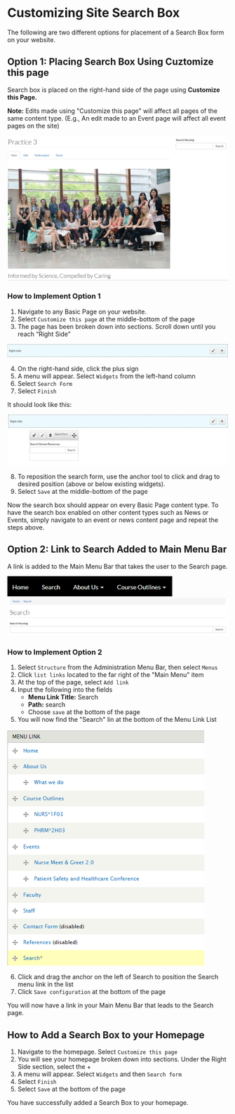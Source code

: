 # Customizing Site Search Box

The following are two different options for placement of a Search Box form on your website. 

## Option 1: Placing Search Box Using Cuztomize this page

Search box is placed on the right-hand side of the page using **Customize this Page.** 

**Note:** Edits made using "Customize this page" will affect all pages of the same content type. (E.g., An edit made to an Event page will affect all event pages on the site)

![Image of search box on right side example](/images/Search-form-option-1.png)

### How to Implement Option 1

1. Navigate to any Basic Page on your website. 
2. Select `Customize this page` at the middle-bottom of the page
3. The page has been broken down into sections. Scroll down until you reach “Right Side”

![Image of Basic Page Mini Panel Right Side](/images/search-form-mini-panel.png)

4. On the right-hand side, click the plus sign
5. A menu will appear. Select `Widgets` from the left-hand column
6. Select `Search Form`
7. Select `Finish`

It should look like this: 

![Image of Search Form inside mini panel](/images/search-form-move.png)

8. To reposition the search form, use the anchor tool to click and drag to desired position (above or below existing widgets).
9. Select `Save` at the middle-bottom of the page

Now the search box should appear on every Basic Page content type. To have the search box enabled on other content types such as News or Events, simply navigate to an event or news content page and repeat the steps above. 


## Option 2: Link to Search Added to Main Menu Bar

A link is added to the Main Menu Bar that takes the user to the Search page. 

![image of Main Menu Bar](/images/search-form-option-2.png)
![Image of search form page](/images/search-form-option-2a.png)

### How to Implement Option 2
1. Select `Structure` from the Administration Menu Bar, then select `Menus`
2. Click `list links` located to the far right of the "Main Menu" item
3. At the top of the page, select `Add link`
4. Input the following into the fields
   * **Menu Link Title:** Search
   * **Path:** search
   * Choose `save` at the bottom of the page
5. You will now find the "Search" lin at the bottom of the Menu Link List 

![Image of Drupal Main Menu links](/images/search-form-menu-links.png)

6. Click and drag the anchor on the left of Search to position the Search menu link in the list
7. Click `Save configuration` at the bottom of the page

You will now have a link in your Main Menu Bar that leads to the Search page.

## How to Add a Search Box to your Homepage

1. Navigate to the homepage. Select `Customize this page`
2. You will see your homepage broken down into sections. Under the Right Side section, select the + 
3. A menu will appear. Select `Widgets` and then `Search form`
4. Select `Finish`
5. Select `Save` at the bottom of the page 

You have successfully added a Search Box to your homepage. 

